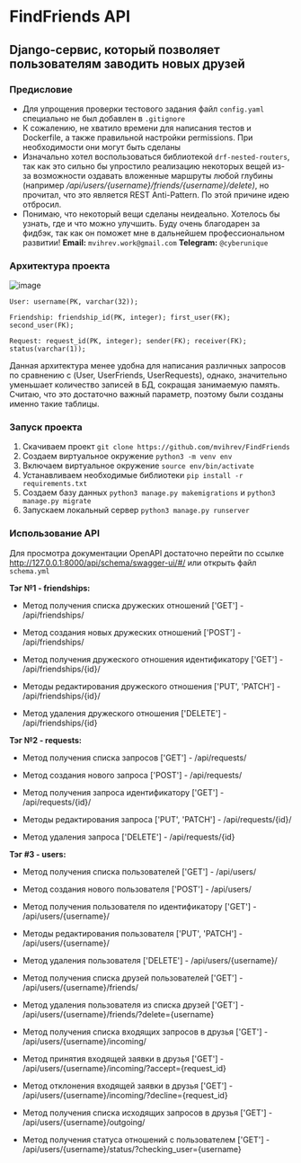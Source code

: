 # FindFriends API

## Django-сервис, который позволяет пользователям заводить новых друзей


### Предисловие

 - Для упрощения проверки тестового задания файл `config.yaml` специально не был добавлен в `.gitignore`
 - К сожалению, не хватило времени для написания тестов и Dockerfile, а также правильной настройки permissions. При необходимости они могут быть сделаны
 - Изначально хотел воспользоваться библиотекой `drf-nested-routers`, так как это сильно бы упростило реализацию некоторых вещей из-за возможности оздавать вложенные маршруты любой глубины (например */api/users/{username}/friends/{username}/delete)*, но прочитал, что это является REST Anti-Pattern. По этой причине идею отбросил.
 - Понимаю, что некоторый вещи сделаны неидеально. Хотелось бы узнать, где и что можно улучшить. Буду очень благодарен за фидбэк, так как он поможет мне в дальнейшем профессиональном развитии! **Email:** `mvihrev.work@gmail.com` **Telegram:** `@cyberunique`



### Архитектура проекта
![image](https://github.com/mvihrev/FindFriends/assets/36511881/9837bc2e-86db-4ee4-b997-b422b4b0b551)


    User: username(PK, varchar(32));

    Friendship: friendship_id(PK, integer); first_user(FK); second_user(FK);

    Request: request_id(PK, integer); sender(FK); receiver(FK); status(varchar(1));

  Данная архитектура менее удобна для написания различных запросов по сравнению с (User, UserFriends, UserRequests), однако, значительно уменьшает количество записей в БД, сокращая занимаемую память. Считаю, что это достаточно важный параметр, поэтому были созданы именно такие таблицы.
  
### Запуск проекта 
1. Скачиваем проект ```git clone https://github.com/mvihrev/FindFriends```
2. Создаем виртуальное окружение ```python3 -m venv env```
3. Включаем виртуальное окружение ```source env/bin/activate```
4. Устанавливаем необходимые библиотеки ```pip install -r requirements.txt```
5. Создаем базу данных ```python3 manage.py makemigrations``` и ```python3 manage.py migrate```
6. Запускаем локальный сервер ```python3 manage.py runserver```

### Использование API
Для просмотра документации OpenAPI достаточно перейти по ссылке http://127.0.0.1:8000/api/schema/swagger-ui/#/ или открыть файл `schema.yml`

**Тэг №1 - friendships:**

  - Метод получения списка дружеских отношений ['GET'] - /api/friendships/
  
  - Метод создания новых дружеских отношений ['POST'] - /api/friendships/
  
  - Метод получения дружеского отношения идентификатору ['GET'] - /api/friendships/{id}/
  
  - Методы редактирования дружеского отношения ['PUT', 'PATCH'] - /api/friendships/{id}/
  
  - Метод удаления дружеского отношения ['DELETE'] - /api/friendships/{id}

 **Тэг №2 - requests:**
 
   - Метод получения списка запросов ['GET'] - /api/requests/
  
  - Метод создания нового запроса ['POST'] - /api/requests/
  
  - Метод получения запроса идентификатору ['GET'] - /api/requests/{id}/
  
  - Методы редактирования запроса ['PUT', 'PATCH'] - /api/requests/{id}/
  
  - Метод удаления запроса ['DELETE'] - /api/requests/{id}

**Тэг #3 - users:**

  - Метод получения списка пользователей ['GET'] - /api/users/
  
  - Метод создания нового пользователя ['POST'] - /api/users/
  
  - Метод получения пользователя по идентификатору ['GET'] - /api/users/{username}/
  
  - Методы редактирования пользователя ['PUT', 'PATCH'] - /api/users/{username}/
  
  - Метод удаления пользователя ['DELETE'] - /api/users/{username}/

  - Метод получения списка друзей пользователей ['GET'] - /api/users/{username}/friends/

  - Метод удаления пользователя из списка друзей ['GET'] - /api/users/{username}/friends/?delete={username}

  - Метод получения списка входящих запросов в друзья ['GET'] - /api/users/{username}/incoming/
  
  - Метод принятия входящей заявки в друзья ['GET'] - /api/users/{username}/incoming/?accept={request_id}
  
  - Метод отклонения входящей заявки в друзья ['GET'] - /api/users/{username}/incoming/?decline={request_id}

  - Метод получения списка исходящих запросов в друзья ['GET'] - /api/users/{username}/outgoing/

  - Метод получения статуса отношений с пользователем ['GET'] - /api/users/{username}/status/?checking_user={username}
  
  
